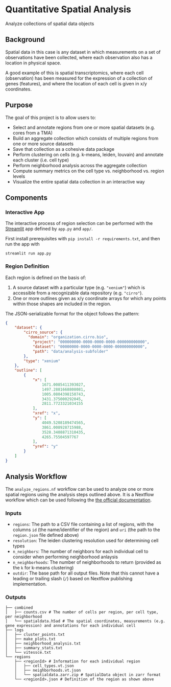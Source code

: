 # Quantitative Spatial Analysis
Analyze collections of spatial data objects

## Background

Spatial data in this case is any dataset in which measurements on a set of observations
have been collected, where each observation also has a location in physical space.

A good example of this is spatial transcriptomics, where each cell (observation) has
been measured for the expression of a collection of genes (features), and where the location
of each cell is given in x/y coordinates.

## Purpose

The goal of this project is to allow users to:

- Select and annotate regions from one or more spatial datasets (e.g. cores from a TMA)
- Build an aggregate collection which consists of multiple regions from one or more source datasets
- Save that collection as a cohesive data package
- Perform clustering on cells (e.g. k-means, leiden, louvain) and annotate each cluster (i.e. cell type)
- Perform neighborhood analysis across the aggregate collection
- Compute summary metrics on the cell type vs. neighborhood vs. region levels
- Visualize the entire spatial data collection in an interactive way

## Components

### Interactive App

The interactive process of region selection can be performed with the [Streamlit](https://streamlit.io/)
app defined by `app.py` and `app/`.

First install prerequisites with `pip install -r requirements.txt`, and then run the app with

```shell
streamlit run app.py
```

### Region Definition

Each region is defined on the basis of:

1. A source dataset with a particular type (e.g. `"xenium"`) which
is accessible from a recognizable data repository (e.g. `"cirro"`).
2. One or more outlines given as x/y coordinate arrays for which
any points within those shapes are included in the region.

The JSON-serializable format for the object follows the pattern:

```json
{
    "dataset": {
        "cirro_source": {
          "domain": "organization.cirro.bio",
            "project": "000000000-0000-0000-0000-000000000000",
            "dataset": "00000000-0000-0000-0000-000000000000",
            "path": "data/analysis-subfolder"
        },
        "type": "xenium"
    },
    "outline": [
        {
            "x": [
                1671.0085411393027,
                1497.2881668808081,
                1005.0804398150743,
                3431.375000292045,
                2811.7723321034155
            ],
            "xref": "x",
            "y": [
                4049.5208189474565,
                3861.008928715988,
                3528.3408871310435,
                4265.75504597767
            ],
            "yref": "y"
        }
    ]
}
```

## Analysis Workflow

The `analyze_regions.nf` workflow can be used to analyze one or more
spatial regions using the analysis steps outlined above.
It is a Nextflow workflow which can be used following the
[the official documentation](https://nextflow.io).

### Inputs

- `regions`: The path to a CSV file containing a list of regions, with the columns `id` (the name/identifier of the region) and `uri` (the path to the `region.json` file defined above)
- `resolution`: The leiden clustering resolution used for determining cell types
- `n_neighbors`: The number of neighbors for each individual cell to consider when performing neighborhood anlaysis
- `n_neighborhoods`: The number of neighborhoods to return (provided as the `k` for k-means clustering)
- `outdir`: The base path for all output files. Note that this cannot have a leading or trailing slash (`/`) based on Nextflow publishing implementation.

### Outputs

```
├── combined
│   ├── counts.csv # The number of cells per region, per cell type, per neighborhood
│   └── spatialdata.h5ad # The spatial coordinates, measurements (e.g. gene expression) and annotations for each individual cell
├── logs
│   ├── cluster_points.txt
│   ├── make_plots.txt
│   ├── neighborhood_analysis.txt
│   ├── summary_stats.txt
│   └── vitessce.txt
└── regions
    ├── <regionId> # Information for each individual region
    │   ├── cell_types.vt.json
    │   ├── neighborhoods.vt.json
    │   └── spatialdata.zarr.zip # SpatialData object in zarr format
    └── <regionId>.json # Definition of the region as shown above
```